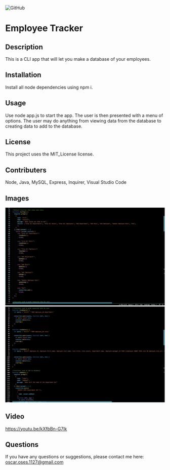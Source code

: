 ![GitHub](https://img.shields.io/badge/license-MIT_License-green)

# Employee Tracker

## Description

This is a CLI app that will let you make a database of your employees.

## Installation

Install all node dependencies using npm i.

## Usage

Use node app.js to start the app. The user is then presented with a menu of options. The user may do anything from viewing data from the database to creating data to add to the database.

## License

This project uses the MIT_License license.

## Contributers

Node, Java, MySQL, Express, Inquirer, Visual Studio Code

## Images

![Screenshot_1](./images/screen1.png)
![Screenshot_2](./images/screen2.png)

## Video

https://youtu.be/kXfbBn-G7lk

## Questions

If you have any questions or suggestions, please contact me here:
[oscar.oses.1127@gmail.com](oscar.oses.1127@gmail.com)
